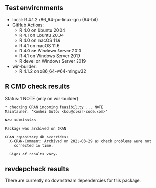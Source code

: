 ## Test environments

* local: R 4.1.2 x86_64-pc-linux-gnu (64-bit)
* GitHub Actions:
  * R 4.0 on Ubuntu 20.04
  * R 4.1 on Ubuntu 20.04
  * R 4.0 on macOS 11.6
  * R 4.1 on macOS 11.6
  * R 4.0 on Windows Server 2019
  * R 4.1 on Windows Server 2019
  * R devel on Windows Server 2019
* win-builder:
  * R 4.1.2 on x86_64-w64-mingw32

## R CMD check results

Status: 1 NOTE (only on win-builder)

    * checking CRAN incoming feasibility ... NOTE
    Maintainer: 'Kouhei Sutou <kou@clear-code.com>'

    New submission

    Package was archived on CRAN

    CRAN repository db overrides:
      X-CRAN-Comment: Archived on 2021-03-29 as check problems were not
        corrected in time.

      Signs of results vary.

## revdepcheck results

There are currently no downstream dependencies for this package.
